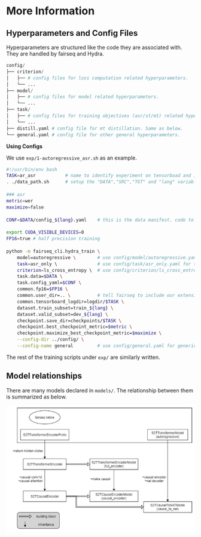 # More Information
## Hyperparameters and Config Files
Hyperparameters are structured like the code they are associated with. They are handled by fairseq and Hydra.
```python
config/
├── criterion/
│   ├── # config files for loss computation related hyperparameters.
│   └── ...
├── model/
│   ├── # config files for model related hyperparameters.
│   └── ...
├── task/
│   ├── # config files for training objectives (asr/st/mt) related hyperparameters.
│   └── ...
├── distill.yaml # config file for mt distillation. Same as below.
└── general.yaml # config file for other general hyperparameters.
```

**Using Configs**

We use `exp/1-autoregressive_asr.sh` as an example.
```bash
#!/usr/bin/env bash
TASK=ar_asr           # name to identify experiment on tensorboad and in checkpoints directory.
. ./data_path.sh      # setup the "DATA","SRC","TGT" and "lang" variables. do modify it if your language or path to data is different.

### asr
metric=wer
maximize=false

CONF=$DATA/config_${lang}.yaml    # this is the data manifest. code to parse it is in task/speech_to_text_multi_task_dataset.py

export CUDA_VISIBLE_DEVICES=0
FP16=true # half precision training

python -m fairseq_cli.hydra_train \
    model=autoregressive \        # use config/model/autoregressive.yaml for model
    task=asr_only \               # use config/task/asr_only.yaml for task
    criterion=ls_cross_entropy \  # use config/criterion/ls_cross_entropy.yaml for criterion
    task.data=$DATA \
    task.config_yaml=$CONF \
    common.fp16=$FP16 \
    common.user_dir=.. \          # tell fairseq to include our extension code
    common.tensorboard_logdir=logdir/$TASK \
    dataset.train_subset=train_${lang} \
    dataset.valid_subset=dev_${lang} \
    checkpoint.save_dir=checkpoints/$TASK \
    checkpoint.best_checkpoint_metric=$metric \
    checkpoint.maximize_best_checkpoint_metric=$maximize \
    --config-dir ../config/ \
    --config-name general         # use config/general.yaml for generic configs
```
The rest of the training scripts under `exp/` are similarly written.

## Model relationships
There are many models declared in `models/`. The relationship between them is summarized as below.

![alt text](ctc_models_relation.jpg)